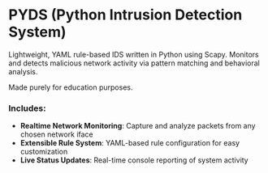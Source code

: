 # PYDS (Python Intrusion Detection System)

Lightweight, YAML rule-based IDS written in Python using Scapy. Monitors and detects malicious network activity via pattern matching and behavioral analysis.

Made purely for education purposes.

### Includes:

- **Realtime Network Monitoring**: Capture and analyze packets from any chosen network iface
- **Extensible Rule System**: YAML-based rule configuration for easy customization
- **Live Status Updates**: Real-time console reporting of system activity
